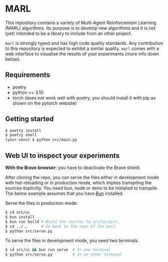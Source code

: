 # MARL
This repository contains a variety of Multi-Agent Reinforcement Learning (MARL) algorithms. Its purpose is to develop new algorithms and it is not (yet) intended to be a library to include from an other project.

`marl` is strongly typed and has high code quality standards. Any contribution to this repository is expected to exhibit a similar quality.
`marl` comes with a web interface to visualise the results of your experiments (more info down below).

## Requirements
- poetry
- python >=  3.10
- torch (does not work well with poetry, you should install it with pip as shown on the pytorch website)

## Getting started
```bash
$ poetry install
$ poetry shell
(your-venv) $ python src/main.py
```

## Web UI to inspect your experiments
**With the Brave browser:** you have to deactivate the Brave shield.

After cloning the repo, you can serve the files either in development mode with hot-reloading or in production mode, which implies transpiling the sources explicitly. You need bun, node or deno to be installed to transpile. The below example assumes that you have [Bun](https://bun.sh/) installed.

Serve the files in production mode:
```bash
$ cd src/ui
$ bun install
$ bun run build # Build the sources to src/ui/dist.
$ cd ../..      # Go back to the root of the marl.
$ python src/serve.py
```

To serve the files in development mode, you need two terminals.
```bash
$ cd src/ui && bun run serve  # In one terminal
$ python src/serve.py         # In an other terminal
```
